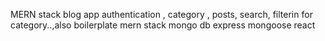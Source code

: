 MERN stack blog app authentication , category , posts, search, filterin for category..,also boilerplate mern stack mongo db express mongoose react 